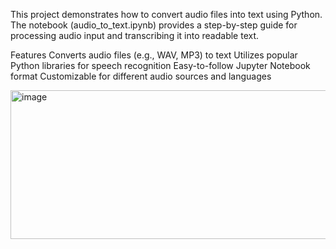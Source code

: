This project demonstrates how to convert audio files into text using Python. The notebook (audio_to_text.ipynb) provides a step-by-step guide for processing audio input and transcribing it into readable text.

Features
Converts audio files (e.g., WAV, MP3) to text
Utilizes popular Python libraries for speech recognition
Easy-to-follow Jupyter Notebook format
Customizable for different audio sources and languages

<img width="1374" height="238" alt="image" src="https://github.com/user-attachments/assets/37a64388-d994-4bd1-b25d-62b7390ab48a" />
